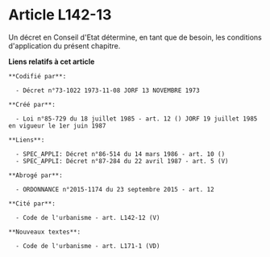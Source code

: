 # Article L142-13

Un décret en Conseil d'Etat détermine, en tant que de besoin, les conditions d'application du présent chapitre.

**Liens relatifs à cet article**

	**Codifié par**:

	  - Décret n°73-1022 1973-11-08 JORF 13 NOVEMBRE 1973

	**Créé par**:

	  - Loi n°85-729 du 18 juillet 1985 - art. 12 () JORF 19 juillet 1985 en vigueur le 1er juin 1987

	**Liens**:

	  - SPEC_APPLI: Décret n°86-514 du 14 mars 1986 - art. 10 ()
	  - SPEC_APPLI: Décret n°87-284 du 22 avril 1987 - art. 5 (V)

	**Abrogé par**:

	  - ORDONNANCE n°2015-1174 du 23 septembre 2015 - art. 12

	**Cité par**:

	  - Code de l'urbanisme - art. L142-12 (V)

	**Nouveaux textes**:

	  - Code de l'urbanisme - art. L171-1 (VD)
